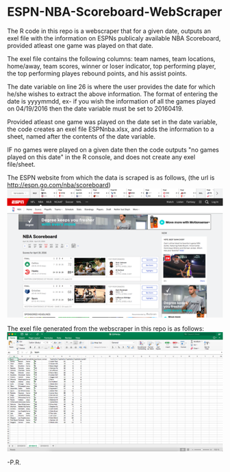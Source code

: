 # ESPN-NBA-Scoreboard-WebScraper

The R code in this repo is a webscraper that for a given date, outputs an exel file with the information on ESPNs publicaly available NBA Scoreboard, provided atleast one game was played on that date. 

The exel file contains the following columns:
team names, team locations, home/away, team scores, winner or loser indicator, top performing player, the top performing playes rebound points, and his assist points.

The date variable on line 26 is where the user provides the date for which he/she wishes to extract the above information. 
The format of entering the date is yyyymmdd, ex- if you wish the information of all the games played on 04/19/2016 then the date variable
must be set to 20160419.

Provided atleast one game was played on the date set in the date variable, the code creates an exel file ESPNnba.xlsx, and adds the information to a sheet, named after the contents of the date variable. 

IF no games were played on a given date then the code outputs "no games played on this date" in the R console, and does not create any exel file/sheet.

The ESPN website from which the data is scraped is as follows, (the url is http://espn.go.com/nba/scoreboard)
![alt tag](https://github.com/rooster06/ESPN-NBA-Scoreboard-WebScraper/blob/master/1.png)

The exel file generated from the webscraper in this repo is as follows:
![alt tag](https://github.com/rooster06/ESPN-NBA-Scoreboard-WebScraper/blob/master/2.png)

-P.R.
